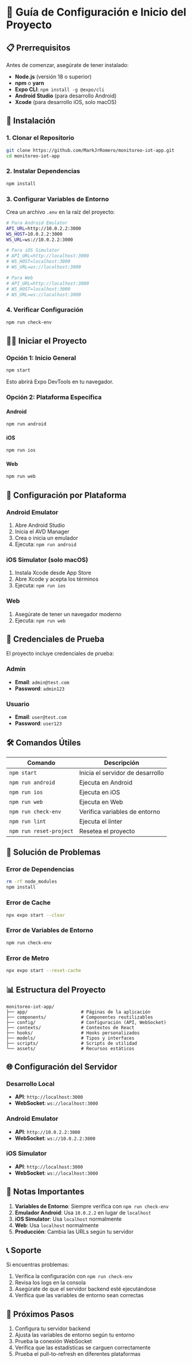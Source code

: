 # 🚀 Guía de Configuración e Inicio del Proyecto

## 📋 Prerrequisitos

Antes de comenzar, asegúrate de tener instalado:

- **Node.js** (versión 18 o superior)
- **npm** o **yarn**
- **Expo CLI**: `npm install -g @expo/cli`
- **Android Studio** (para desarrollo Android)
- **Xcode** (para desarrollo iOS, solo macOS)

## 🔧 Instalación

### 1. Clonar el Repositorio

```bash
git clone https://github.com/MarkJrRomero/monitoreo-iot-app.git
cd monitoreo-iot-app
```

### 2. Instalar Dependencias

```bash
npm install
```

### 3. Configurar Variables de Entorno

Crea un archivo `.env` en la raíz del proyecto:

```bash
# Para Android Emulator
API_URL=http://10.0.2.2:3000
WS_HOST=10.0.2.2:3000
WS_URL=ws://10.0.2.2:3000

# Para iOS Simulator
# API_URL=http://localhost:3000
# WS_HOST=localhost:3000
# WS_URL=ws://localhost:3000

# Para Web
# API_URL=http://localhost:3000
# WS_HOST=localhost:3000
# WS_URL=ws://localhost:3000
```

### 4. Verificar Configuración

```bash
npm run check-env
```

## 🏃‍♂️ Iniciar el Proyecto

### Opción 1: Inicio General

```bash
npm start
```

Esto abrirá Expo DevTools en tu navegador.

### Opción 2: Plataforma Específica

#### Android

```bash
npm run android
```

#### iOS

```bash
npm run ios
```

#### Web

```bash
npm run web
```

## 📱 Configuración por Plataforma

### Android Emulator

1. Abre Android Studio
2. Inicia el AVD Manager
3. Crea o inicia un emulador
4. Ejecuta: `npm run android`

### iOS Simulator (solo macOS)

1. Instala Xcode desde App Store
2. Abre Xcode y acepta los términos
3. Ejecuta: `npm run ios`

### Web

1. Asegúrate de tener un navegador moderno
2. Ejecuta: `npm run web`

## 🔐 Credenciales de Prueba

El proyecto incluye credenciales de prueba:

### Admin

- **Email**: `admin@test.com`
- **Password**: `admin123`

### Usuario

- **Email**: `user@test.com`
- **Password**: `user123`

## 🛠️ Comandos Útiles

| Comando | Descripción |
|---------|-------------|
| `npm start` | Inicia el servidor de desarrollo |
| `npm run android` | Ejecuta en Android |
| `npm run ios` | Ejecuta en iOS |
| `npm run web` | Ejecuta en Web |
| `npm run check-env` | Verifica variables de entorno |
| `npm run lint` | Ejecuta el linter |
| `npm run reset-project` | Resetea el proyecto |

## 🔧 Solución de Problemas

### Error de Dependencias

```bash
rm -rf node_modules
npm install
```

### Error de Cache

```bash
npx expo start --clear
```

### Error de Variables de Entorno

```bash
npm run check-env
```

### Error de Metro

```bash
npx expo start --reset-cache
```

## 📊 Estructura del Proyecto

```
monitoreo-iot-app/
├── app/                    # Páginas de la aplicación
├── components/             # Componentes reutilizables
├── config/                 # Configuración (API, WebSocket)
├── contexts/               # Contextos de React
├── hooks/                  # Hooks personalizados
├── models/                 # Tipos y interfaces
├── scripts/                # Scripts de utilidad
└── assets/                 # Recursos estáticos
```

## 🌐 Configuración del Servidor

### Desarrollo Local

- **API**: `http://localhost:3000`
- **WebSocket**: `ws://localhost:3000`

### Android Emulator

- **API**: `http://10.0.2.2:3000`
- **WebSocket**: `ws://10.0.2.2:3000`

### iOS Simulator

- **API**: `http://localhost:3000`
- **WebSocket**: `ws://localhost:3000`

## 🚨 Notas Importantes

1. **Variables de Entorno**: Siempre verifica con `npm run check-env`
2. **Emulador Android**: Usa `10.0.2.2` en lugar de `localhost`
3. **iOS Simulator**: Usa `localhost` normalmente
4. **Web**: Usa `localhost` normalmente
5. **Producción**: Cambia las URLs según tu servidor

## 📞 Soporte

Si encuentras problemas:

1. Verifica la configuración con `npm run check-env`
2. Revisa los logs en la consola
3. Asegúrate de que el servidor backend esté ejecutándose
4. Verifica que las variables de entorno sean correctas

## 🎯 Próximos Pasos

1. Configura tu servidor backend
2. Ajusta las variables de entorno según tu entorno
3. Prueba la conexión WebSocket
4. Verifica que las estadísticas se carguen correctamente
5. Prueba el pull-to-refresh en diferentes plataformas
